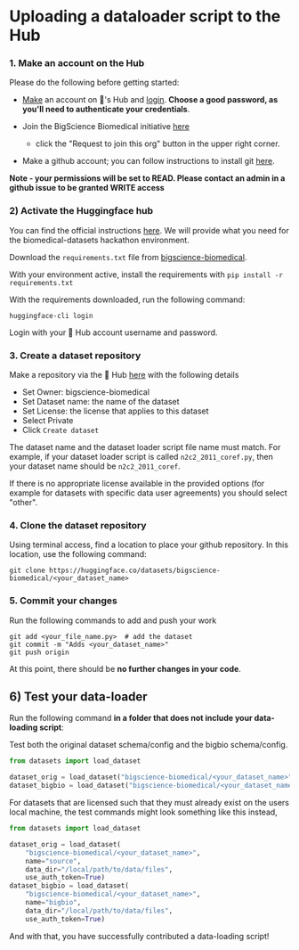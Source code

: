 # Uploading a dataloader script to the Hub

### 1. Make an account on the Hub

Please do the following before getting started: 

- [Make](https://huggingface.co/join) an account on 🤗's Hub and [login](https://huggingface.co/login). **Choose a good password, as you'll need to authenticate your credentials**. 

- Join the BigScience Biomedical initiative [here](https://huggingface.co/bigscience-biomedical)
    - click the "Request to join this org" button in the upper right corner.

- Make a github account; you can follow instructions to install git [here](https://git-scm.com/book/en/v2/Getting-Started-Installing-Git). 


**Note - your permissions will be set to READ. Please contact an admin in a github issue to be granted WRITE access**

### 2) Activate the Huggingface hub

You can find the official instructions [here](https://huggingface.co/welcome). We will provide what you need for the biomedical-datasets hackathon environment.

Download the `requirements.txt` file from [bigscience-biomedical](https://github.com/bigscience-workshop/biomedical/blob/master/requirements.txt).

With your environment active, install the requirements with `pip install -r requirements.txt`

<!-- @NATASHA tidy up requirements.txt -->

With the requirements downloaded, run the following command:

```
huggingface-cli login
```

Login with your 🤗 Hub account username and password. 

### 3. Create a dataset repository

Make a repository via the 🤗 Hub [here](https://huggingface.co/new-dataset) with the following details

+ Set Owner: bigscience-biomedical
+ Set Dataset name: the name of the dataset 
+ Set License: the license that applies to this dataset
+ Select Private
+ Click `Create dataset`

The dataset name and the dataset loader script file name must match. 
For example, if your dataset loader script is called `n2c2_2011_coref.py`, then 
your dataset name should be `n2c2_2011_coref`. 

If there is no appropriate license available in the provided options (for example 
for datasets with specific data user agreements) you should select "other". 

### 4. Clone the dataset repository

Using terminal access, find a location to place your github repository. In this location, use the following command:

```
git clone https://huggingface.co/datasets/bigscience-biomedical/<your_dataset_name>
```

### 5. Commit your changes

Run the following commands to add and push your work

```
git add <your_file_name.py>  # add the dataset
git commit -m "Adds <your_dataset_name>"
git push origin
```

At this point, there should be **no further changes in your code**. 

## 6) Test your data-loader 

Run the following command **in a folder that does not include your data-loading script**:

Test both the original dataset schema/config and the bigbio schema/config. 

```python
from datasets import load_dataset

dataset_orig = load_dataset("bigscience-biomedical/<your_dataset_name>", name="source", use_auth_token=True)
dataset_bigbio = load_dataset("bigscience-biomedical/<your_dataset_name>", name="bigbio", use_auth_token=True)
```

For datasets that are licensed such that they must already exist on the users local machine, 
the test commands might look something like this instead,

```python
from datasets import load_dataset

dataset_orig = load_dataset(
    "bigscience-biomedical/<your_dataset_name>", 
    name="source", 
    data_dir="/local/path/to/data/files",
    use_auth_token=True)
dataset_bigbio = load_dataset(
    "bigscience-biomedical/<your_dataset_name>", 
    name="bigbio", 
    data_dir="/local/path/to/data/files",
    use_auth_token=True)
```

And with that, you have successfully contributed a data-loading script! 
